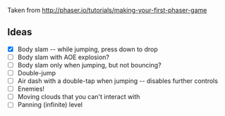 Taken from http://phaser.io/tutorials/making-your-first-phaser-game

## Ideas

- [x] Body slam -- while jumping, press down to drop
- [ ] Body slam with AOE explosion?
- [ ] Body slam only when jumping, but not bouncing?
- [ ] Double-jump
- [ ] Air dash with a double-tap when jumping -- disables further controls
- [ ] Enemies!
- [ ] Moving clouds that you can't interact with
- [ ] Panning (infinite) level
